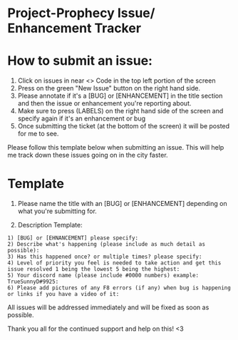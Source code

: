 # Project-Prophecy Issue/ Enhancement Tracker

# How to submit an issue:
1) Click on issues in near <> Code in the top left portion of the screen
2) Press on the green "New Issue" button on the right hand side. 
3) Please annotate if it's a [BUG] or [ENHANCEMENT] in the title section and then the issue or enhancement you're reporting about.
4) Make sure to press (LABELS) on the right hand side of the screen and specify again if it's an enhancement or bug
5) Once submitting the ticket (at the bottom of the screen) it will be posted for me to see.

Please follow this template below when submitting an issue. This will help me track down these issues going on in the city faster. 
# Template

1) Please name the title with an [BUG] or [ENHANCEMENT] depending on what you're submitting for. 

2) Description Template:
```
1) [BUG] or [EHNANCEMENT] please specify: 
2) Describe what's happening (please include as much detail as possible):
3) Has this happened once? or multiple times? please specify:
4) Level of priority you feel is needed to take action and get this issue resolved 1 being the lowest 5 being the highest:
5) Your discord name (please include #0000 numbers) example: TrueSunnyD#9925:
6) Please add pictures of any F8 errors (if any) when bug is happening or links if you have a video of it:

```

All issues will be addressed immediately and will be fixed as soon as possible. 

Thank you all for the continued support and help on this! <3
